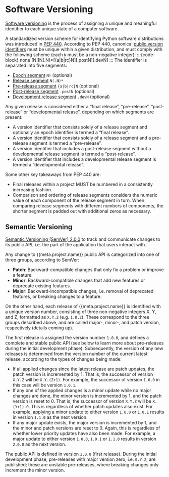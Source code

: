 # Software Versioning
[Software versioning](https://en.wikipedia.org/wiki/Software_versioning)
is the process of assigning a unique and meaningful identifier to each unique state of a computer software. 

A standardized version scheme for identifying Python software distributions 
was introduced in [PEP 440](https://peps.python.org/pep-0440/).
According to PEP 440, canonical [public version identifiers](https://peps.python.org/pep-0440/#public-version-identifiers) 
must be unique within a given distribution, and must comply with the following scheme (each `N` must be a non-negative integer):
:::{code-block} none
[N!]N(.N)*[{a|b|rc}N][.postN][.devN]
:::
The identifier is separated into five segments:
* [Epoch segment](https://peps.python.org/pep-0440/#version-epochs) `N!` (optional)
* [Release segment](https://peps.python.org/pep-0440/#final-releases) `N(.N)*`
* [Pre-release segment](https://peps.python.org/pep-0440/#pre-releases) `{a|b|rc}N` (optional)
* [Post-release segment](https://peps.python.org/pep-0440/#post-releases) `.postN` (optional)
* [Development release segment](https://peps.python.org/pep-0440/#developmental-releases) `.devN` (optional)

Any given release is considered either a “final release”, “pre-release”, “post-release” 
or “developmental release”, depending on which segments are present:
  * A version identifier that consists solely of a release segment and optionally an epoch identifier 
    is termed a “final release”.
  *  A version identifier that consists solely of a release segment and a pre-release segment is 
     termed a “pre-release”.
  * A version identifier that includes a post-release segment without a developmental release segment 
    is termed a “post-release”.
  * A version identifier that includes a developmental release segment is termed a “developmental release”.

Some other key takeaways from PEP 440 are:
* Final releases within a project MUST be numbered in a consistently increasing fashion.
* Comparison and ordering of release segments considers the numeric value of each component 
of the release segment in turn. When comparing release segments with different numbers of components, 
the shorter segment is padded out with additional zeros as necessary.


## Semantic Versioning
[Semantic Versioning (SemVer) 2.0.0](https://semver.org/spec/v2.0.0.html)
to track and communicate changes to its public API, i.e. the part of the application that
users interact with.

Any change to {{meta.project.name}} public API is categorized into one of three groups, 
according to SemVer:
* **Patch**: Backward-compatible changes that only fix a problem or improve a feature.
* **Minor**: Backward-compatible changes that add new features or deprecate existing features.
* **Major**: Backward-incompatible changes, i.e. removal of deprecated features, or breaking changes to a feature.

On the other hand, each release of {{meta.project.name}} is identified with a unique version number, 
consisting of three non-negative integers X, Y, and Z, formatted as `X.Y.Z` (e.g. `1.0.2`).
These correspond to the three groups described above, 
and are called major-, minor-, and patch version, respectively (details coming up). 

The first release is assigned the version number `1.0.0`, and defines a complete and stable public API
(see below to learn more about pre-releases during the initial development phase). 
Subsequently, the version of any new releases is determined from the version number of 
the current latest release, according to the types of changes being made:
* If all applied changes since the latest release are patch updates, the patch version is incremented by 1.
That is, the successor of version `X.Y.Z` will be `X.Y.(Z+1)`. For example, the successor of version 
`1.0.0` in this case will be version `1.0.1`.
* If any one of the applied changes is a minor update while no major changes are done, the minor version is
incremented by 1, and the patch version is reset to 0. 
That is, the successor of version `X.Y.Z` will be `X.(Y+1).0`. This is regardless of whether patch updates also
exist. For example, applying a minor update to either version `1.0.0` or `1.0.1` 
results in version `1.1.0` as the next version.
* If any major update exists, the major version is incremented by 1, and the minor and patch versions are reset
to 0. Again, this is regardless of whether lower priority updates have also been made. For example, a major update
to either version `1.0.0`, `1.0.1` or `1.1.0` results in version `2.0.0` as the next version.

The public API is defined in version `1.0.0` (first release).
During the initial development phase, pre-releases with major version zero, i.e. `0.Y.Z`, are published;
these are unstable pre-releases, where breaking changes only increment the minor version.